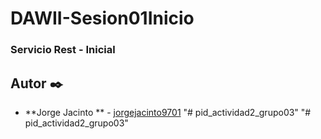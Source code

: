 # DAWII-Sesion01Inicio
### Servicio Rest - Inicial

## Autor ✒️

* **Jorge Jacinto ** - [jorgejacinto9701](https://github.com/jorgejacinto9701)
"# pid_actividad2_grupo03" 
"# pid_actividad2_grupo03" 
